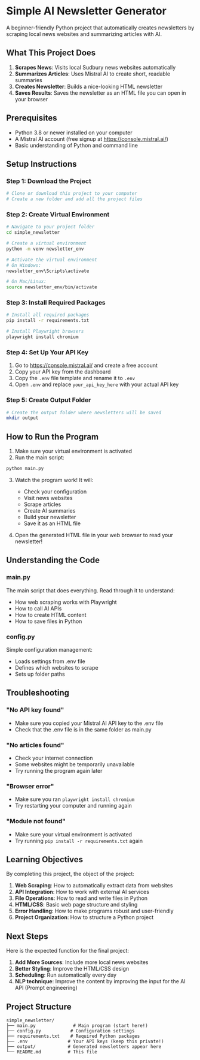 # Simple AI Newsletter Generator

A beginner-friendly Python project that automatically creates newsletters by scraping local news websites and summarizing articles with AI.

## What This Project Does

1. **Scrapes News**: Visits local Sudbury news websites automatically
2. **Summarizes Articles**: Uses Mistral AI to create short, readable summaries  
3. **Creates Newsletter**: Builds a nice-looking HTML newsletter
4. **Saves Results**: Saves the newsletter as an HTML file you can open in your browser

## Prerequisites

- Python 3.8 or newer installed on your computer
- A Mistral AI account (free signup at https://console.mistral.ai/)
- Basic understanding of Python and command line

## Setup Instructions

### Step 1: Download the Project
```bash
# Clone or download this project to your computer
# Create a new folder and add all the project files
```

### Step 2: Create Virtual Environment
```bash
# Navigate to your project folder
cd simple_newsletter

# Create a virtual environment
python -m venv newsletter_env

# Activate the virtual environment
# On Windows:
newsletter_env\Scripts\activate

# On Mac/Linux:
source newsletter_env/bin/activate
```

### Step 3: Install Required Packages
```bash
# Install all required packages
pip install -r requirements.txt

# Install Playwright browsers
playwright install chromium
```

### Step 4: Set Up Your API Key
1. Go to https://console.mistral.ai/ and create a free account
2. Copy your API key from the dashboard
3. Copy the `.env` file template and rename it to `.env`
4. Open `.env` and replace `your_api_key_here` with your actual API key

### Step 5: Create Output Folder
```bash
# Create the output folder where newsletters will be saved
mkdir output
```

## How to Run the Program

1. Make sure your virtual environment is activated
2. Run the main script:
```bash
python main.py
```

3. Watch the program work! It will:
   - Check your configuration
   - Visit news websites
   - Scrape articles
   - Create AI summaries
   - Build your newsletter
   - Save it as an HTML file

4. Open the generated HTML file in your web browser to read your newsletter!

## Understanding the Code

### main.py
The main script that does everything. Read through it to understand:
- How web scraping works with Playwright
- How to call AI APIs
- How to create HTML content
- How to save files in Python

### config.py
Simple configuration management:
- Loads settings from .env file
- Defines which websites to scrape
- Sets up folder paths

## Troubleshooting

### "No API key found"
- Make sure you copied your Mistral AI API key to the .env file
- Check that the .env file is in the same folder as main.py

### "No articles found"
- Check your internet connection
- Some websites might be temporarily unavailable
- Try running the program again later

### "Browser error"
- Make sure you ran `playwright install chromium`
- Try restarting your computer and running again

### "Module not found"
- Make sure your virtual environment is activated
- Try running `pip install -r requirements.txt` again

## Learning Objectives

By completing this project, the object of the project:

1. **Web Scraping**: How to automatically extract data from websites
2. **API Integration**: How to work with external AI services
3. **File Operations**: How to read and write files in Python
4. **HTML/CSS**: Basic web page structure and styling
5. **Error Handling**: How to make programs robust and user-friendly
6. **Project Organization**: How to structure a Python project

## Next Steps

Here is the expected function for the final project:

1. **Add More Sources**: Include more local news websites
2. **Better Styling**: Improve the HTML/CSS design
3. **Scheduling**: Run automatically every day
4. **NLP technique**: Improve the content by improving the input for the AI API (Prompt engineering)


## Project Structure

```
simple_newsletter/
├── main.py              # Main program (start here!)
├── config.py           # Configuration settings
├── requirements.txt    # Required Python packages
├── .env               # Your API keys (keep this private!)
├── output/            # Generated newsletters appear here
└── README.md          # This file
```
